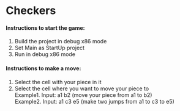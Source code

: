 # Checkers
#### Instructions to start the game:
1. Build the project in debug x86 mode 
2. Set Main as StartUp project  
3. Run in debug x86 mode
#### Instructions to make a move:
1. Select the cell with your piece in it  
2. Select the cell where you want to move your piece to  
Example1. Input: a1 b2 (move your piece from a1 to b2)  
Example2. Input: a1 c3 e5 (make two jumps from a1 to c3 to e5)
